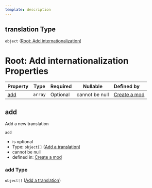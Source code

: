 ```yaml
---
template: description
---
```


## translation Type

`object` ([Root: Add internationalization](generic-properties-root-add-internationalization.md))

# Root: Add internationalization Properties

| Property    | Type    | Required | Nullable       | Defined by                                                                                                                                                                             |
| :---------- | ------- | -------- | -------------- | :------------------------------------------------------------------------------------------------------------------------------------------------------------------------------------- |
| [add](#add) | `array` | Optional | cannot be null | [Create a mod](generic-properties-root-add-internationalization-properties-add-translations.md "http&#x3A;//www.city-game-studio.com/mod.json#/properties/translation/properties/add") |

## add

Add a new translation


`add`

-   is optional
-   Type: `object[]` ([Add a translation](generic-properties-root-add-internationalization-properties-add-translations-add-a-translation.md))
-   cannot be null
-   defined in: [Create a mod](generic-properties-root-add-internationalization-properties-add-translations.md "http&#x3A;//www.city-game-studio.com/mod.json#/properties/translation/properties/add")

### add Type

`object[]` ([Add a translation](generic-properties-root-add-internationalization-properties-add-translations-add-a-translation.md))

